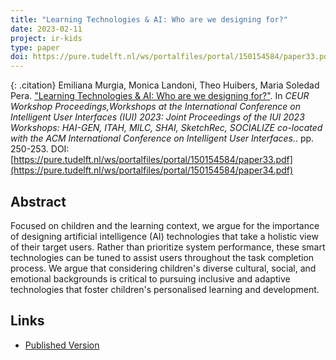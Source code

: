 ```yaml
---
title: "Learning Technologies & AI: Who are we designing for?"
date: 2023-02-11
project: ir-kids
type: paper
doi: https://pure.tudelft.nl/ws/portalfiles/portal/150154584/paper33.pdf
---
```


{: .citation} 
Emiliana Murgia, Monica Landoni, Theo Huibers, Maria Soledad Pera. ["Learning Technologies & AI: Who are we designing for?"](#). In <cite>CEUR Workshop Proceedings,Workshops at the International Conference on Intelligent User Interfaces (IUI) 2023: Joint Proceedings of the IUI 2023 Workshops: HAI-GEN, ITAH, MILC, SHAI, SketchRec, SOCIALIZE co-located with the ACM International Conference on Intelligent User Interfaces.</cite>. pp. 250-253. DOI:[https://pure.tudelft.nl/ws/portalfiles/portal/150154584/paper33.pdf](https://pure.tudelft.nl/ws/portalfiles/portal/150154584/paper34.pdf)

## Abstract

Focused on children and the learning context, we argue for the importance of designing artificial intelligence (AI) technologies that take a holistic view of their target users. Rather than prioritize system performance, these smart technologies can be tuned to assist users throughout the task completion process. We argue that considering children's diverse cultural, social, and emotional backgrounds is critical to pursuing inclusive and adaptive technologies that foster children's personalised learning and development.


## Links
* [Published Version](https://pure.tudelft.nl/ws/portalfiles/portal/150154584/paper33.pdf)